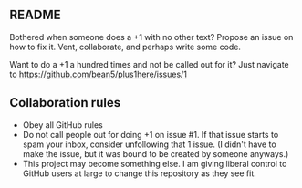 README
---
Bothered when someone does a +1 with no other text? Propose an issue on how to fix it. Vent, collaborate, and perhaps write some code.

Want to do a +1 a hundred times and not be called out for it? Just navigate to https://github.com/bean5/plus1here/issues/1

Collaboration rules
---
* Obey all GitHub rules
* Do not call people out for doing +1 on issue #1. If that issue starts to spam your inbox, consider unfollowing that 1 issue. (I didn't have to make the issue, but it was bound to be created by someone anyways.)
* This project may become something else. I am giving liberal control to GitHub users at large to change this repository as they see fit.
